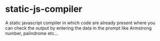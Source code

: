 # static-js-compiler
A static javascript compiler in which code are already present where you can check the output by entering the data in the prompt like Armstrong number, palindrome etc...
